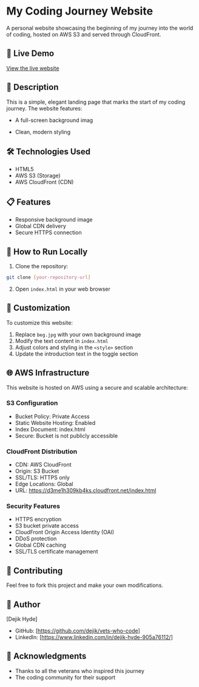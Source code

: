 # My Coding Journey Website

A personal website showcasing the beginning of my journey into the world of coding, hosted on AWS S3 and served through CloudFront.

## 🚀 Live Demo
[View the live website](https://d3me1h309kb4ks.cloudfront.net/index.html)

## 📝 Description
This is a simple, elegant landing page that marks the start of my coding journey. The website features:
- A full-screen background imag

- Clean, modern styling

## 🛠️ Technologies Used
- HTML5
- AWS S3 (Storage)
- AWS CloudFront (CDN)

## 📋 Features
- Responsive background image
- Global CDN delivery
- Secure HTTPS connection

## 🚀 How to Run Locally
1. Clone the repository:
```bash
git clone [your-repository-url]
```

2. Open `index.html` in your web browser

## 🎨 Customization
To customize this website:
1. Replace `beg.jpg` with your own background image
2. Modify the text content in `index.html`
3. Adjust colors and styling in the `<style>` section
4. Update the introduction text in the toggle section

## 🌐 AWS Infrastructure
This website is hosted on AWS using a secure and scalable architecture:

### S3 Configuration
- Bucket Policy: Private Access
- Static Website Hosting: Enabled
- Index Document: index.html
- Secure: Bucket is not publicly accessible

### CloudFront Distribution
- CDN: AWS CloudFront
- Origin: S3 Bucket
- SSL/TLS: HTTPS only
- Edge Locations: Global
- URL: https://d3me1h309kb4ks.cloudfront.net/index.html

### Security Features
- HTTPS encryption
- S3 bucket private access
- CloudFront Origin Access Identity (OAI)
- DDoS protection
- Global CDN caching
- SSL/TLS certificate management

## 🤝 Contributing
Feel free to fork this project and make your own modifications.


## 👤 Author
[Dejik Hyde]
- GitHub: [https://github.com/dejik/vets-who-code]
- LinkedIn: [https://www.linkedin.com/in/dejik-hyde-905a76112/]

## 🙏 Acknowledgments
- Thanks to all the veterans who inspired this journey
- The coding community for their support